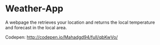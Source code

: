 # Weather-App
A webpage the retrieves your location and returns the local temperature and forecast in the local area.

Codepen: http://codepen.io/Mahadgd94/full/qbKwVo/
